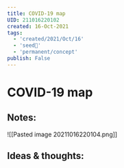 ```yaml
---
title: COVID-19 map
UID: 211016220102
created: 16-Oct-2021
tags:
  - 'created/2021/Oct/16'
  - 'seed🥜'
  - 'permanent/concept'
publish: False
---
```

# COVID-19 map

## Notes:
![[Pasted image 20211016220104.png]]

## Ideas & thoughts:


